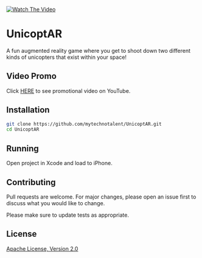 [![Watch The Video](https://img.youtube.com/vi/lIq8jgW-hQM/maxresdefault.jpg)](https://youtu.be/lIq8jgW-hQM)

# UnicoptAR
A fun augmented reality game where you get to shoot down two different kinds of unicopters that exist within your space!

## Video Promo
Click [HERE](https://youtu.be/lIq8jgW-hQM) to see promotional video on YouTube.

## Installation
```bash
git clone https://github.com/mytechnotalent/UnicoptAR.git
cd UnicoptAR
```

## Running

Open project in Xcode and load to iPhone.

## Contributing

Pull requests are welcome. For major changes, please open an issue first to discuss what you would like to change.

Please make sure to update tests as appropriate.

## License
[Apache License, Version 2.0](https://www.apache.org/licenses/LICENSE-2.0)
